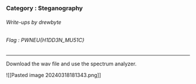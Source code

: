 ### Category : Steganography
###### Write-ups by drewbyte
###### Flag : PWNEU{H1DD3N_MU51C}
---

Download the wav file and use the spectrum analyzer.

![[Pasted image 20240318181343.png]]

